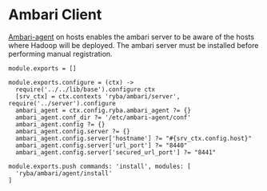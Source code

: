 # Ambari Client

[Ambari-agent][Ambari-agent-install] on hosts enables the ambari server to be
aware of the  hosts where Hadoop will be deployed.
The ambari server must be installed before performing manual registration.


    module.exports = []
     
    module.exports.configure = (ctx) ->
      require('../../lib/base').configure ctx
      [srv_ctx] = ctx.contexts 'ryba/ambari/server', require('../server').configure
      ambari_agent = ctx.config.ryba.ambari_agent ?= {}
      ambari_agent.conf_dir ?= '/etc/ambari-agent/conf'
      ambari_agent.config ?= {}
      ambari_agent.config.server ?= {}
      ambari_agent.config.server['hostname'] ?= "#{srv_ctx.config.host}"
      ambari_agent.config.server['url_port'] ?= "8440"
      ambari_agent.config.server['secured_url_port'] ?= "8441"
 
    module.exports.push commands: 'install', modules: [
      'ryba/ambari/agent/install'
    ]

[Ambari-agent-install]: https://cwiki.apache.org/confluence/display/AMBARI/Installing+ambari-agent+on+target+hosts